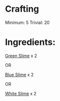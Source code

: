 <!-- TITLE: Ball Of Slime -->
<!-- SUBTITLE: A quick summary of Ball Of Slime -->



# Crafting
Minimum: 5
Trivial: 20
# Ingredients:
[Green Slime](green-slime) x 2

OR

[Blue Slime](blue-slime) x 2

OR

[White Slime](white-slime) x 2